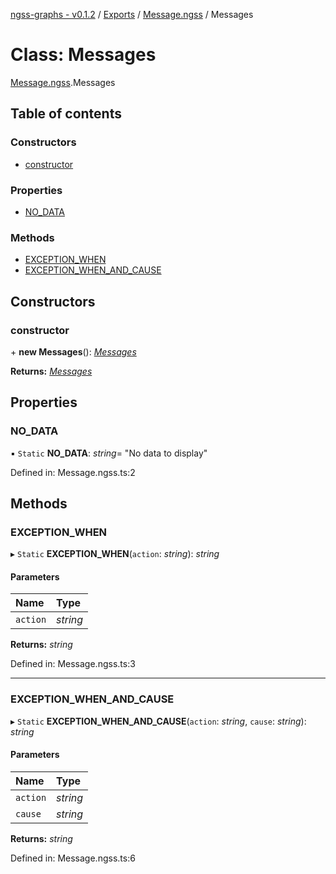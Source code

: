 [ngss-graphs - v0.1.2](../README.md) / [Exports](../modules.md) / [Message.ngss](../modules/message_ngss.md) / Messages

# Class: Messages

[Message.ngss](../modules/message_ngss.md).Messages

## Table of contents

### Constructors

- [constructor](message_ngss.messages.md#constructor)

### Properties

- [NO\_DATA](message_ngss.messages.md#no_data)

### Methods

- [EXCEPTION\_WHEN](message_ngss.messages.md#exception_when)
- [EXCEPTION\_WHEN\_AND\_CAUSE](message_ngss.messages.md#exception_when_and_cause)

## Constructors

### constructor

\+ **new Messages**(): [*Messages*](message_ngss.messages.md)

**Returns:** [*Messages*](message_ngss.messages.md)

## Properties

### NO\_DATA

▪ `Static` **NO\_DATA**: *string*= "No data to display"

Defined in: Message.ngss.ts:2

## Methods

### EXCEPTION\_WHEN

▸ `Static` **EXCEPTION_WHEN**(`action`: *string*): *string*

#### Parameters

| Name | Type |
| :------ | :------ |
| `action` | *string* |

**Returns:** *string*

Defined in: Message.ngss.ts:3

___

### EXCEPTION\_WHEN\_AND\_CAUSE

▸ `Static` **EXCEPTION_WHEN_AND_CAUSE**(`action`: *string*, `cause`: *string*): *string*

#### Parameters

| Name | Type |
| :------ | :------ |
| `action` | *string* |
| `cause` | *string* |

**Returns:** *string*

Defined in: Message.ngss.ts:6
